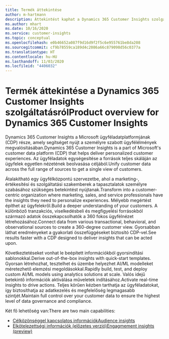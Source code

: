 ```yaml
---
title: Termék áttekintése
author: m-hartmann
description: Áttekintést kaphat a Dynamics 365 Customer Insights szolgáltatásról és a lehetőségeiről.
ms.author: mhart
ms.date: 10/16/2020
ms.service: customer-insights
ms.topic: conceptual
ms.openlocfilehash: e0b46652a087f9d16d9f2f5c6e955761be8da208
ms.sourcegitcommit: cf9b78559ca189d4c2086a66c879098d56c0377a
ms.translationtype: HT
ms.contentlocale: hu-HU
ms.lasthandoff: 11/03/2020
ms.locfileid: "4406032"
---
```

# <a name="product-overview-for-dynamics-365-customer-insights"></a><span data-ttu-id="227bc-103">Termék áttekintése a Dynamics 365 Customer Insights szolgáltatásról</span><span class="sxs-lookup"><span data-stu-id="227bc-103">Product overview for Dynamics 365 Customer Insights</span></span>

<span data-ttu-id="227bc-104">Dynamics 365 Customer Insights a Microsoft ügyféladatplatformjának (CDP) része, amely segítséget nyújt a személyre szabott ügyfélélmények megvalósításában.</span><span class="sxs-lookup"><span data-stu-id="227bc-104">Dynamics 365 Customer Insights is a part of Microsoft's customer data platform (CDP) that helps deliver personalized customer experiences.</span></span> <span data-ttu-id="227bc-105">Az ügyféladatok egységesítése a források teljes skáláján az ügyfelek egyetlen nézetének beolvasása céljából.</span><span class="sxs-lookup"><span data-stu-id="227bc-105">Unify customer data across the full range of sources to get a single view of customers.</span></span> 

<span data-ttu-id="227bc-106">Átalakítható egy ügyfélközpontú szervezetbe, ahol a marketing-, értékesítési és szolgáltatási szakemberek a tapasztalatok személyre szabásához szükséges betekintést nyújtanak.</span><span class="sxs-lookup"><span data-stu-id="227bc-106">Transform into a customer-centric organization where marketing, sales, and service professionals have the insights they need to personalize experiences.</span></span> <span data-ttu-id="227bc-107">Mélyebb megértést építhet az ügyfelekről.</span><span class="sxs-lookup"><span data-stu-id="227bc-107">Build a deeper understanding of your customers.</span></span> <span data-ttu-id="227bc-108">A különböző tranzakciós, viselkedésbeli és megfigyelési forrásokból származó adatok összekapcsolhatók a 360 fokos ügyfélnézet létrehozásához.</span><span class="sxs-lookup"><span data-stu-id="227bc-108">Connect data from various transactional, behavioral, and observational sources to create a 360-degree customer view.</span></span> <span data-ttu-id="227bc-109">Gyorsabban láthat eredményeket a gyakorlati összefüggéseket biztosító CDP-vel.</span><span class="sxs-lookup"><span data-stu-id="227bc-109">See results faster with a CDP designed to deliver insights that can be acted upon.</span></span> 

<span data-ttu-id="227bc-110">Következtetéseket vonhat le beépített információkból gyorsindítási sablonokkal.</span><span class="sxs-lookup"><span data-stu-id="227bc-110">Derive out-of-the-box insights with quick-start templates.</span></span> <span data-ttu-id="227bc-111">Gyorsan létrehozhat, tesztelhet és üzembe helyezhet AI/ML modelleket méretezhető elemzési megoldásokkal.</span><span class="sxs-lookup"><span data-stu-id="227bc-111">Rapidly build, test, and deploy custom AI/ML models using analytics solutions at scale.</span></span> <span data-ttu-id="227bc-112">Valós idejű betekintő információk aktiválása műveletek indításához.</span><span class="sxs-lookup"><span data-stu-id="227bc-112">Activate real-time insights to drive actions.</span></span> <span data-ttu-id="227bc-113">Teljes körűen kézben tarthatja az ügyféladatokat, így biztosíthatja az adatkezelés és megfelelőség legmagasabb szintjét.</span><span class="sxs-lookup"><span data-stu-id="227bc-113">Maintain full control over your customer data to ensure the highest level of data governance and compliance.</span></span> 

<span data-ttu-id="227bc-114">Két fő lehetőség van:</span><span class="sxs-lookup"><span data-stu-id="227bc-114">There are two main capabilities:</span></span> 

- [<span data-ttu-id="227bc-115">Célközönséggel kapcsolatos információk</span><span class="sxs-lookup"><span data-stu-id="227bc-115">Audience insights</span></span>](audience-insights/overview.md)
- [<span data-ttu-id="227bc-116">Elkötelezettségi információk (előzetes verzió)</span><span class="sxs-lookup"><span data-stu-id="227bc-116">Engagmement insights (preview)</span></span>](engagement-insights/index.yml)
 